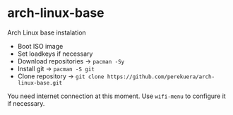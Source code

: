 # arch-linux-base
Arch Linux base instalation

- Boot ISO image
- Set loadkeys if necessary
- Download repositories -> `pacman -Sy`
- Install git -> `pacman -S git`
- Clone repository -> `git clone https://github.com/perekuera/arch-linux-base.git`

You need internet connection at this moment. Use `wifi-menu` to configure it if necessary.

